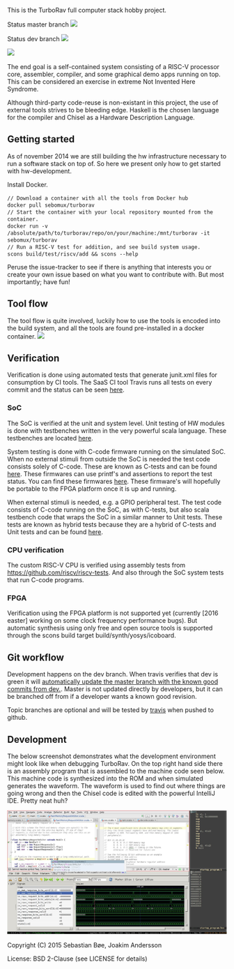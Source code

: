This is the TurboRav full computer stack hobby project.

Status master branch ![](https://travis-ci.org/SebastianBoe/turborav.svg?branch=master "")

Status dev branch ![](https://travis-ci.org/SebastianBoe/turborav.svg?branch=dev "")

![](https://docs.google.com/drawings/d/1yiRfiubTfP55u9E995-KuAjrXQi68SzCdmgo3fDCfAA/pub?w=1934&h=1368 "")

The end goal is a self-contained system consisting of a RISC-V
processor core, assembler, compiler, and some graphical demo apps
running on top. This can be considered an exercise in extreme Not
Invented Here Syndrome.

Although third-party code-reuse is non-existant in this project, the
use of external tools strives to be bleeding edge. Haskell is the
chosen language for the compiler and Chisel as a Hardware Description
Language.

## Getting started

As of november 2014 we are still building the hw infrastructure
necessary to run a software stack on top of. So here we present only
how to get started with hw-development.

Install Docker.
```
// Download a container with all the tools from Docker hub
docker pull sebomux/turborav
// Start the container with your local repository mounted from the container.
docker run -v /absolute/path/to/turborav/repo/on/your/machine:/mnt/turborav -it sebomux/turborav
// Run a RISC-V test for addition, and see build system usage.
scons build/test/riscv/add && scons --help
```

Peruse the issue-tracker to see if there is anything that interests
you or create your own issue based on what you want to contribute
with. But most importantly; have fun!

## Tool flow
The tool flow is quite involved, luckily how to use the tools is encoded into the build system, and all the tools are found pre-installed in a docker container.
![](https://docs.google.com/drawings/d/1R1S3EaMNbQhiivbtGhVuwwE5PzFvSRuUj1LCNBwp3wo/pub?w=1884&h=1553)

## Verification

Verification is done using automated tests that generate junit.xml
files for consumption by CI tools. The SaaS CI tool Travis runs all
tests on every commit and the status can be seen
[here](https://travis-ci.org/SebastianBoe/turborav).

### SoC

The SoC is verified at the unit and system level. Unit testing of HW
modules is done with testbenches written in the very powerful scala
language. These testbenches are located [here](hw/src/test/scala/tb/).

System testing is done with C-code firmware running on the simulated
SoC. When no external stimuli from outside the SoC is needed the test
code consists solely of C-code. These are known as C-tests and can be
found [here](hw/src/test/c/modules/). These firmwares can use printf's
and assertions to report the test status. You can find these firmwares
[here](hw/src/test/c/modules/).  These firmware's will hopefully be
portable to the FPGA platform once it is up and running.

When external stimuli is needed, e.g. a GPIO peripheral test. The test
code consists of C-code running on the SoC, as with C-tests, but also
scala testbench code that wraps the SoC in a similar manner to Unit
tests. These tests are known as hybrid tests because they are a hybrid
of C-tests and Unit tests and can be found [here](hw/src/test/hybrid).

### CPU verification

The custom RISC-V CPU is verified using assembly tests from
https://github.com/riscv/riscv-tests. And also through the SoC system
tests that run C-code programs.

### FPGA

Verification using the FPGA platform is not supported yet (currently
[2016 easter] working on some clock frequency performance bugs). But
automatic synthesis using only free and open source tools is supported
through the scons build target build/synth/yosys/icoboard.

## Git workflow

Development happens on the dev branch. When travis verifies that dev
is green it will [automatically update the master branch with the
known good commits from dev.](.travis.yml). Master is not updated
directly by developers, but it can be branched off from if a developer
wants a known good revision.

Topic branches are optional and will be tested by
[travis](https://travis-ci.org/SebastianBoe/turborav/builds) when
pushed to github.

## Development

The below screenshot demonstrates what the development environment might look
like when debugging TurboRav. On the top right hand side there is an assembly
program that is assembled to the machine code seen below. This machine code is
synthesized into the ROM and when simulated generates the waveform. The waveform
is used to find out where things are going wrong and then the Chisel code is
edited with the powerful IntelliJ IDE. Pretty neat huh?

![](/hw/doc/development_environment.jpg?raw=true)

Copyright (C) 2015 Sebastian Bøe, Joakim Andersson

License: BSD 2-Clause (see LICENSE for details)
